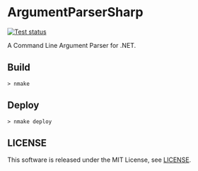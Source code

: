 ArgumentParserSharp
===================

[![Test status](https://ci.appveyor.com/api/projects/status/ld7u66jhg7dstmuf/branch/main?svg=true)](https://ci.appveyor.com/project/koturn/argumentparsersharp "AppVeyor | koturn/ArgumentParserSharp")

A Command Line Argument Parser for .NET.


## Build

```shell
> nmake
```


## Deploy

```shell
> nmake deploy
```


## LICENSE

This software is released under the MIT License, see [LICENSE](LICENSE "LICENSE").
